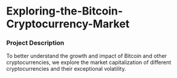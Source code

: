 # Exploring-the-Bitcoin-Cryptocurrency-Market

### Project Description
To better understand the growth and impact of Bitcoin and other cryptocurrencies, we explore the market capitalization of different cryptocurrencies and their exceptional volatility. 
